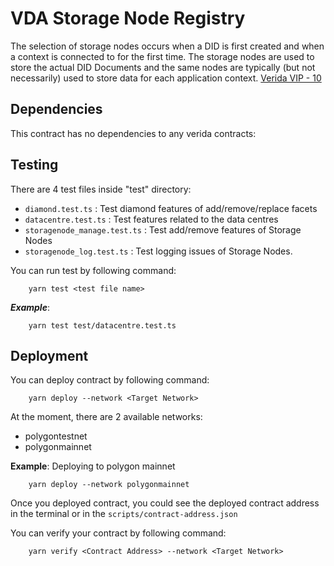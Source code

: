 # VDA Storage Node Registry

The selection of storage nodes occurs when a DID is first created and when a context is connected to for the first time. The storage nodes are used to store the actual DID Documents and the same nodes are typically (but not necessarily) used to store data for each application context. [Verida VIP - 10](https://github.com/verida/VIPs/blob/develop/VIPs/vip-10.md)


## Dependencies

This contract has no dependencies to any verida contracts:

## Testing

There are 4 test files inside "test" directory:
- `diamond.test.ts` : Test diamond features of add/remove/replace facets
- `datacentre.test.ts` : Test features related to the data centres
- `storagenode_manage.test.ts` : Test add/remove features of Storage Nodes
- `storagenode_log.test.ts` : Test logging issues of Storage Nodes.

You can run test by following command:
```
    yarn test <test file name>
``` 
_**Example**_:
```
    yarn test test/datacentre.test.ts
```

## Deployment

You can deploy contract by following command:

```
    yarn deploy --network <Target Network>
```

At the moment, there are 2 available networks:

- polygontestnet
- polygonmainnet

__Example__: Deploying to polygon mainnet

```
    yarn deploy --network polygonmainnet
```

Once you deployed contract, you could see the deployed contract address in the terminal or in the `scripts/contract-address.json`

You can verify your contract by following command:

```
    yarn verify <Contract Address> --network <Target Network>
```